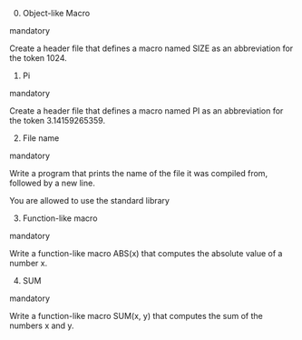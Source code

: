 0. Object-like Macro

mandatory

Create a header file that defines a macro named SIZE as an abbreviation for the token 1024.
1. Pi

mandatory

Create a header file that defines a macro named PI as an abbreviation for the token 3.14159265359.

2. File name

mandatory

Write a program that prints the name of the file it was compiled from, followed by a new line.



You are allowed to use the standard library


3. Function-like macro

mandatory

Write a function-like macro ABS(x) that computes the absolute value of a number x.


4. SUM

mandatory

Write a function-like macro SUM(x, y) that computes the sum of the numbers x and y.
